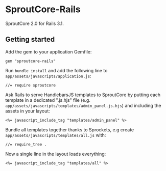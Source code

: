 SproutCore-Rails
================

SproutCore 2.0 for Rails 3.1.


Getting started
---------------

Add the gem to your application Gemfile:

    gem "sproutcore-rails"

Run `bundle install` and add the following line to 
`app/assets/javascripts/application.js`:

    //= require sproutcore

Ask Rails to serve HandlebarsJS templates to SproutCore
by putting each template in a dedicated ".js.hjs" file
(e.g. `app/assets/javascripts/templates/admin_panel.js.hjs`)
and including the assets in your layout:

    <%= javascript_include_tag "templates/admin_panel" %>

Bundle all templates together thanks to Sprockets,
e.g create `app/assets/javascripts/templates/all.js` with:

    //= require_tree .

Now a single line in the layout loads everything:

    <%= javascript_include_tag "templates/all" %>
